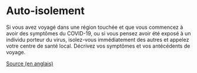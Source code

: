 # Auto-isolement

Si vous avez voyagé dans une région touchée et que vous commencez à avoir des symptômes du COVID-19, ou si vous pensez avoir été exposé à un individu porteur du virus, isolez-vous immédiatement des autres et appelez votre centre de santé local. Décrivez vos symptômes et vos antécédents de voyage.

[Source (en anglais)](https://gov.nu.ca/sites/default/files/covid-19_web_page.pdf)
